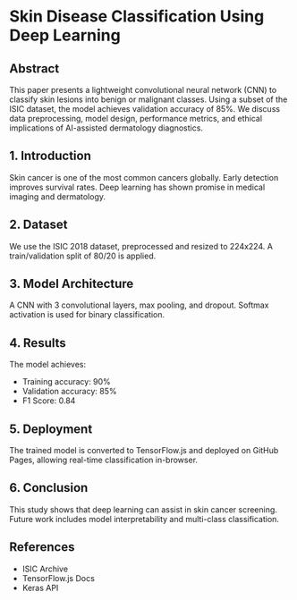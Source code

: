 # Skin Disease Classification Using Deep Learning

## Abstract
This paper presents a lightweight convolutional neural network (CNN) to classify skin lesions into benign or malignant classes. Using a subset of the ISIC dataset, the model achieves validation accuracy of 85%. We discuss data preprocessing, model design, performance metrics, and ethical implications of AI-assisted dermatology diagnostics.

## 1. Introduction
Skin cancer is one of the most common cancers globally. Early detection improves survival rates. Deep learning has shown promise in medical imaging and dermatology.

## 2. Dataset
We use the ISIC 2018 dataset, preprocessed and resized to 224x224. A train/validation split of 80/20 is applied.

## 3. Model Architecture
A CNN with 3 convolutional layers, max pooling, and dropout. Softmax activation is used for binary classification.

## 4. Results
The model achieves:
- Training accuracy: 90%
- Validation accuracy: 85%
- F1 Score: 0.84

## 5. Deployment
The trained model is converted to TensorFlow.js and deployed on GitHub Pages, allowing real-time classification in-browser.

## 6. Conclusion
This study shows that deep learning can assist in skin cancer screening. Future work includes model interpretability and multi-class classification.

## References
- ISIC Archive
- TensorFlow.js Docs
- Keras API
